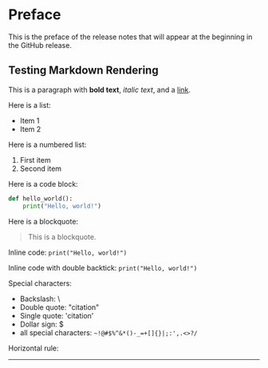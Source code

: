 # Preface

This is the preface of the release notes that will appear at the beginning in the GitHub release.

## Testing Markdown Rendering

This is a paragraph with **bold text**, *italic text*, and a [link](https://example.com).

Here is a list:

- Item 1
- Item 2

Here is a numbered list:

1. First item
2. Second item

Here is a code block:

```python
def hello_world():
    print("Hello, world!")
```

Here is a blockquote:
> This is a blockquote.
>

Inline code: `print("Hello, world!")`

Inline code with double backtick: ``print("Hello, world!")``

Special characters:

- Backslash: \
- Double quote: "citation"
- Single quote: 'citation'
- Dollar sign: $
- all special characters: `~!@#$%^&*()-_=+[]{}|;:',.<>?/`

Horizontal rule:

---
